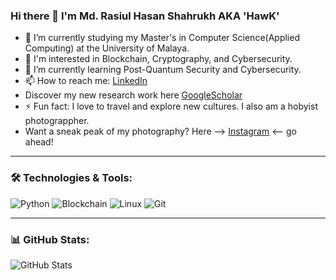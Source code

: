 ### Hi there 👋 I'm Md. Rasiul Hasan Shahrukh AKA 'HawK'

- 🔭 I’m currently studying my Master's in Computer Science(Applied Computing) at the University of Malaya.
- 🌱 I'm interested in Blockchain, Cryptography, and Cybersecurity.
- 📖 I’m currently learning Post-Quantum Security and Cybersecurity.
- 📫 How to reach me: [LinkedIn](https://www.linkedin.com/in/rhshawk007/)
- Discover my new research work here [GoogleScholar](https://scholar.google.com/citations?user=GyqIKmcAAAAJ&hl=en&authuser=1)
- ⚡ Fun fact: I love to travel and explore new cultures. I also am a hobyist photograppher.
- Want a sneak peak of my photography? Here --> [Instagram](https://www.instagram.com/acheron_kryptos/) <-- go ahead! 

---

### 🛠️ Technologies & Tools:
![Python](https://img.shields.io/badge/-Python-333333?style=flat&logo=python)
![Blockchain](https://img.shields.io/badge/-Blockchain-333333?style=flat&logo=ethereum)
![Linux](https://img.shields.io/badge/-Linux-333333?style=flat&logo=linux)
![Git](https://img.shields.io/badge/-Git-333333?style=flat&logo=git)


---

### 📊 GitHub Stats:
![GitHub Stats](https://github-readme-stats.vercel.app/api?username=your-github-username&show_icons=true&theme=transparent)




